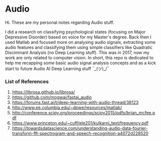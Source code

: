 # Audio

Hi. These are my personal notes regarding Audio stuff.

I did a research on classifying psychological states (focusing on Major Depressive Disorder) based on voice for my Master's degree. Back then I used Matlab and focused more on analysing audio signals, extracting some audio features and classifying them using simple classifiers like Quadratic Disciminant Analysis (no Deep Learning stuff). This was in 2017, now my work are only related to computer vision. In short, this repo is dedicated to help me recapping some basic audio signal analysis concepts and as a kick start to future Audio AI Deep Learning stuff   ¯\_(ツ)_/¯

### List of References
1. https://librosa.github.io/librosa/
2. https://github.com/mogwai/fastai_audio
3. https://forums.fast.ai/t/deep-learning-with-audio-thread/38123
4. http://www.ee.columbia.edu/~dpwe/resources/matlab/
5. http://conference.scipy.org/proceedings/scipy2015/pdfs/brian_mcfee.pdf
6. https://www.princeton.edu/~cuff/ele201/kulkarni_text/frequency.pdf
7. https://towardsdatascience.com/understanding-audio-data-fourier-transform-fft-spectrogram-and-speech-recognition-a4072d228520

